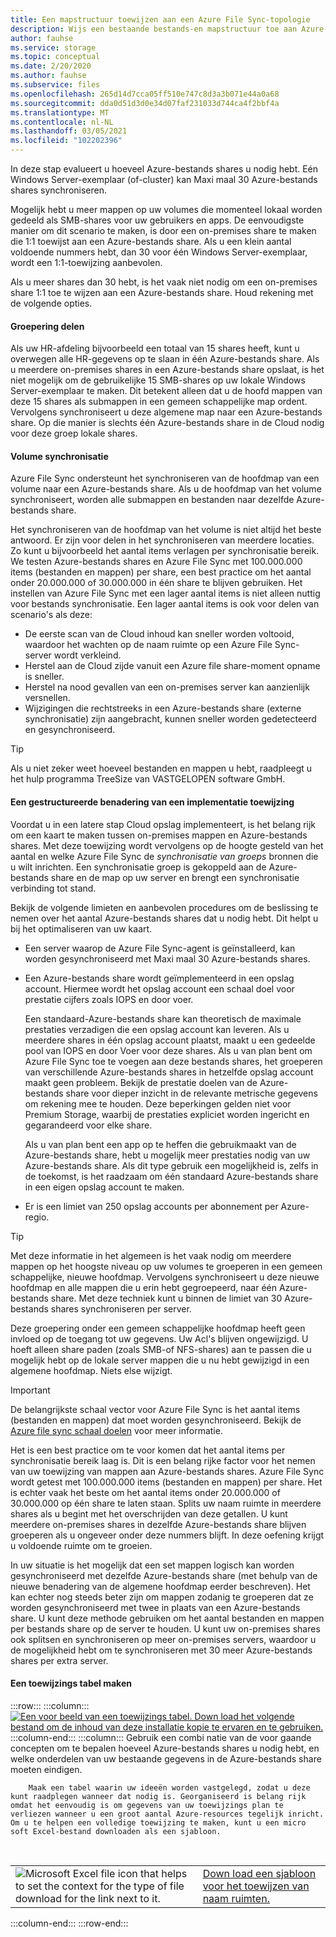 ```yaml
---
title: Een mapstructuur toewijzen aan een Azure File Sync-topologie
description: Wijs een bestaande bestands-en mapstructuur toe aan Azure-bestands shares voor gebruik met Azure File Sync. Een gemeen schappelijk tekst blok, gedeeld via migratie documenten.
author: fauhse
ms.service: storage
ms.topic: conceptual
ms.date: 2/20/2020
ms.author: fauhse
ms.subservice: files
ms.openlocfilehash: 265d14d7cca05ff510e747c8d3a3b071e44a0a68
ms.sourcegitcommit: dda0d51d3d0e34d07faf231033d744ca4f2bbf4a
ms.translationtype: MT
ms.contentlocale: nl-NL
ms.lasthandoff: 03/05/2021
ms.locfileid: "102202396"
---
```

In deze stap evalueert u hoeveel Azure-bestands shares u nodig hebt. Eén Windows Server-exemplaar (of-cluster) kan Maxi maal 30 Azure-bestands shares synchroniseren.

Mogelijk hebt u meer mappen op uw volumes die momenteel lokaal worden gedeeld als SMB-shares voor uw gebruikers en apps. De eenvoudigste manier om dit scenario te maken, is door een on-premises share te maken die 1:1 toewijst aan een Azure-bestands share. Als u een klein aantal voldoende nummers hebt, dan 30 voor één Windows Server-exemplaar, wordt een 1:1-toewijzing aanbevolen.

Als u meer shares dan 30 hebt, is het vaak niet nodig om een on-premises share 1:1 toe te wijzen aan een Azure-bestands share. Houd rekening met de volgende opties.

#### <a name="share-grouping"></a>Groepering delen

Als uw HR-afdeling bijvoorbeeld een totaal van 15 shares heeft, kunt u overwegen alle HR-gegevens op te slaan in één Azure-bestands share. Als u meerdere on-premises shares in een Azure-bestands share opslaat, is het niet mogelijk om de gebruikelijke 15 SMB-shares op uw lokale Windows Server-exemplaar te maken. Dit betekent alleen dat u de hoofd mappen van deze 15 shares als submappen in een gemeen schappelijke map ordent. Vervolgens synchroniseert u deze algemene map naar een Azure-bestands share. Op die manier is slechts één Azure-bestands share in de Cloud nodig voor deze groep lokale shares.

#### <a name="volume-sync"></a>Volume synchronisatie

Azure File Sync ondersteunt het synchroniseren van de hoofdmap van een volume naar een Azure-bestands share. Als u de hoofdmap van het volume synchroniseert, worden alle submappen en bestanden naar dezelfde Azure-bestands share.

Het synchroniseren van de hoofdmap van het volume is niet altijd het beste antwoord. Er zijn voor delen in het synchroniseren van meerdere locaties. Zo kunt u bijvoorbeeld het aantal items verlagen per synchronisatie bereik. We testen Azure-bestands shares en Azure File Sync met 100.000.000 items (bestanden en mappen) per share, een best practice om het aantal onder 20.000.000 of 30.000.000 in één share te blijven gebruiken. Het instellen van Azure File Sync met een lager aantal items is niet alleen nuttig voor bestands synchronisatie. Een lager aantal items is ook voor delen van scenario's als deze:

* De eerste scan van de Cloud inhoud kan sneller worden voltooid, waardoor het wachten op de naam ruimte op een Azure File Sync-server wordt verkleind.
* Herstel aan de Cloud zijde vanuit een Azure file share-moment opname is sneller.
* Herstel na nood gevallen van een on-premises server kan aanzienlijk versnellen.
* Wijzigingen die rechtstreeks in een Azure-bestands share (externe synchronisatie) zijn aangebracht, kunnen sneller worden gedetecteerd en gesynchroniseerd.

> [!TIP]
> Als u niet zeker weet hoeveel bestanden en mappen u hebt, raadpleegt u het hulp programma TreeSize van VASTGELOPEN software GmbH.

#### <a name="a-structured-approach-to-a-deployment-map"></a>Een gestructureerde benadering van een implementatie toewijzing

Voordat u in een latere stap Cloud opslag implementeert, is het belang rijk om een kaart te maken tussen on-premises mappen en Azure-bestands shares. Met deze toewijzing wordt vervolgens op de hoogte gesteld van het aantal en welke Azure File Sync de *synchronisatie van groeps* bronnen die u wilt inrichten. Een synchronisatie groep is gekoppeld aan de Azure-bestands share en de map op uw server en brengt een synchronisatie verbinding tot stand.

Bekijk de volgende limieten en aanbevolen procedures om de beslissing te nemen over het aantal Azure-bestands shares dat u nodig hebt. Dit helpt u bij het optimaliseren van uw kaart.

* Een server waarop de Azure File Sync-agent is geïnstalleerd, kan worden gesynchroniseerd met Maxi maal 30 Azure-bestands shares.
* Een Azure-bestands share wordt geïmplementeerd in een opslag account. Hiermee wordt het opslag account een schaal doel voor prestatie cijfers zoals IOPS en door voer.

  Een standaard-Azure-bestands share kan theoretisch de maximale prestaties verzadigen die een opslag account kan leveren. Als u meerdere shares in één opslag account plaatst, maakt u een gedeelde pool van IOPS en door Voer voor deze shares. Als u van plan bent om Azure File Sync toe te voegen aan deze bestands shares, het groeperen van verschillende Azure-bestands shares in hetzelfde opslag account maakt geen probleem. Bekijk de prestatie doelen van de Azure-bestands share voor dieper inzicht in de relevante metrische gegevens om rekening mee te houden. Deze beperkingen gelden niet voor Premium Storage, waarbij de prestaties expliciet worden ingericht en gegarandeerd voor elke share.

  Als u van plan bent een app op te heffen die gebruikmaakt van de Azure-bestands share, hebt u mogelijk meer prestaties nodig van uw Azure-bestands share. Als dit type gebruik een mogelijkheid is, zelfs in de toekomst, is het raadzaam om één standaard Azure-bestands share in een eigen opslag account te maken.
* Er is een limiet van 250 opslag accounts per abonnement per Azure-regio.

> [!TIP]
> Met deze informatie in het algemeen is het vaak nodig om meerdere mappen op het hoogste niveau op uw volumes te groeperen in een gemeen schappelijke, nieuwe hoofdmap. Vervolgens synchroniseert u deze nieuwe hoofdmap en alle mappen die u erin hebt gegroepeerd, naar één Azure-bestands share. Met deze techniek kunt u binnen de limiet van 30 Azure-bestands shares synchroniseren per server.
>
> Deze groepering onder een gemeen schappelijke hoofdmap heeft geen invloed op de toegang tot uw gegevens. Uw Acl's blijven ongewijzigd. U hoeft alleen share paden (zoals SMB-of NFS-shares) aan te passen die u mogelijk hebt op de lokale server mappen die u nu hebt gewijzigd in een algemene hoofdmap. Niets else wijzigt.

> [!IMPORTANT]
> De belangrijkste schaal vector voor Azure File Sync is het aantal items (bestanden en mappen) dat moet worden gesynchroniseerd. Bekijk de [Azure file sync schaal doelen](../articles/storage/files/storage-files-scale-targets.md#azure-file-sync-scale-targets) voor meer informatie.

Het is een best practice om te voor komen dat het aantal items per synchronisatie bereik laag is. Dit is een belang rijke factor voor het nemen van uw toewijzing van mappen aan Azure-bestands shares. Azure File Sync wordt getest met 100.000.000 items (bestanden en mappen) per share. Het is echter vaak het beste om het aantal items onder 20.000.000 of 30.000.000 op één share te laten staan. Splits uw naam ruimte in meerdere shares als u begint met het overschrijden van deze getallen. U kunt meerdere on-premises shares in dezelfde Azure-bestands share blijven groeperen als u ongeveer onder deze nummers blijft. In deze oefening krijgt u voldoende ruimte om te groeien.

In uw situatie is het mogelijk dat een set mappen logisch kan worden gesynchroniseerd met dezelfde Azure-bestands share (met behulp van de nieuwe benadering van de algemene hoofdmap eerder beschreven). Het kan echter nog steeds beter zijn om mappen zodanig te groeperen dat ze worden gesynchroniseerd met twee in plaats van een Azure-bestands share. U kunt deze methode gebruiken om het aantal bestanden en mappen per bestands share op de server te houden. U kunt uw on-premises shares ook splitsen en synchroniseren op meer on-premises servers, waardoor u de mogelijkheid hebt om te synchroniseren met 30 meer Azure-bestands shares per extra server.

#### <a name="create-a-mapping-table"></a>Een toewijzings tabel maken

:::row:::
    :::column:::
        [![Een voor beeld van een toewijzings tabel. Down load het volgende bestand om de inhoud van deze installatie kopie te ervaren en te gebruiken.](media/storage-files-migration-namespace-mapping/namespace-mapping.png)](media/storage-files-migration-namespace-mapping/namespace-mapping-expanded.png#lightbox)
    :::column-end:::
    :::column:::
        Gebruik een combi natie van de voor gaande concepten om te bepalen hoeveel Azure-bestands shares u nodig hebt, en welke onderdelen van uw bestaande gegevens in de Azure-bestands share moeten eindigen.
        
        Maak een tabel waarin uw ideeën worden vastgelegd, zodat u deze kunt raadplegen wanneer dat nodig is. Georganiseerd is belang rijk omdat het eenvoudig is om gegevens van uw toewijzings plan te verliezen wanneer u een groot aantal Azure-resources tegelijk inricht. Om u te helpen een volledige toewijzing te maken, kunt u een micro soft Excel-bestand downloaden als een sjabloon.

[//]: # (HTML wordt weer gegeven als de enige manier om een geneste tabel met twee kolommen toe te voegen met het parseren van de werk installatie kopie en tekst/Hyper link op dezelfde regel.)

<br>
<table>
    <tr>
        <td>
            <img src="media/storage-files-migration-namespace-mapping/excel.png" alt="Microsoft Excel file icon that helps to set the context for the type of file download for the link next to it.">
        </td>
        <td>
            <a href="https://download.microsoft.com/download/1/8/D/18DC8184-E7E2-45EF-823F-F8A36B9FF240/Azure File Sync - Namespace Mapping.xlsx">Down load een sjabloon voor het toewijzen van naam ruimten.</a>
        </td>
    </tr>
</table>
    :::column-end:::
:::row-end:::
